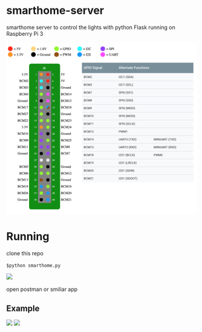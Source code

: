 # smarthome-server
smarthome server to control the lights with python Flask running on Raspberry Pi 3

![](/Raspberrypi3.png)

# Running
clone this repo

```$python smarthome.py```

![](/run_terminal_demo.png)

open postman or smiliar app

## Example

![](/channel_action_demo.png)
![](/channel_status_demo.png)
